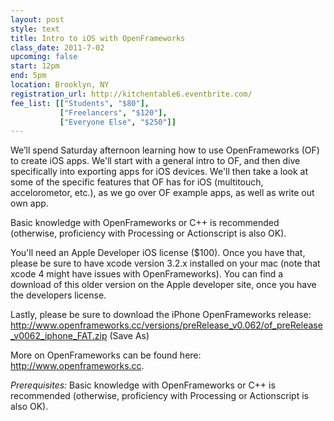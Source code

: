 ```yaml
---
layout: post
style: text
title: Intro to iOS with OpenFrameworks
class_date: 2011-7-02
upcoming: false
start: 12pm
end: 5pm
location: Brooklyn, NY
registration_url: http://kitchentable6.eventbrite.com/
fee_list: [["Students", "$80"],
           ["Freelancers", "$120"],
           ["Everyone Else", "$250"]]
---
```


We’ll spend Saturday afternoon learning how to use OpenFrameworks (OF) to create iOS apps. We'll start with a general intro to OF, and then dive specifically into exporting apps for iOS devices. We'll then take a look at some of the specific features that OF has for iOS (multitouch, accelorometor, etc.), as we go over OF example apps, as well as write out own app.

Basic knowledge with OpenFrameworks or C++ is recommended (otherwise, proficiency with Processing or Actionscript is also OK).

You'll need an Apple Developer iOS license ($100).  Once you have that, please be sure to have xcode version 3.2.x installed on your mac (note that xcode 4 might have issues with OpenFrameworks). You can find a download of this older version on the Apple developer site, once you have the developers license. 

Lastly, please be sure to download the iPhone OpenFrameworks release:
<a href="http://www.openframeworks.cc/versions/preRelease_v0.062/of_preRelease_v0062_iphone_FAT.zip">http://www.openframeworks.cc/versions/preRelease_v0.062/of_preRelease_v0062_iphone_FAT.zip</a>
(Save As)

More on OpenFrameworks can be found here: <a href="http://www.openframeworks.cc">http://www.openframeworks.cc</a>.

*Prerequisites:* Basic knowledge with OpenFrameworks or C++ is recommended (otherwise, proficiency with Processing or Actionscript is also OK).
